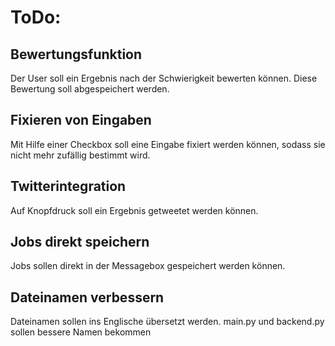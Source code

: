 # ToDo:
## Bewertungsfunktion
Der User soll ein Ergebnis nach der Schwierigkeit bewerten können.
Diese Bewertung soll abgespeichert werden.
## Fixieren von Eingaben
Mit Hilfe einer Checkbox soll eine Eingabe fixiert werden können, sodass sie nicht mehr zufällig bestimmt wird.
## Twitterintegration
Auf Knopfdruck soll ein Ergebnis getweetet werden können.
## Jobs direkt speichern
Jobs sollen direkt in der Messagebox gespeichert werden können.
## Dateinamen verbessern
Dateinamen sollen ins Englische übersetzt werden. main.py und backend.py sollen bessere Namen bekommen